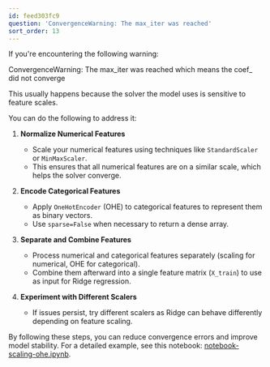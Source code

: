 ```yaml
---
id: feed303fc9
question: 'ConvergenceWarning: The max_iter was reached'
sort_order: 13
---
```


If you're encountering the following warning:

ConvergenceWarning: The max_iter was reached which means the coef_ did not converge

This usually happens because the solver the model uses
is sensitive to feature scales.

You can do the following to address it:


1. **Normalize Numerical Features**  
   - Scale your numerical features using techniques like `StandardScaler` or `MinMaxScaler`.  
   - This ensures that all numerical features are on a similar scale, which helps the solver converge.  

2. **Encode Categorical Features**  
   - Apply `OneHotEncoder` (OHE) to categorical features to represent them as binary vectors.  
   - Use `sparse=False` when necessary to return a dense array.  

3. **Separate and Combine Features**  
   - Process numerical and categorical features separately (scaling for numerical, OHE for categorical).  
   - Combine them afterward into a single feature matrix (`X_train`) to use as input for Ridge regression.  

4. **Experiment with Different Scalers**  
   - If issues persist, try different scalers as Ridge can behave differently depending on feature scaling.  

By following these steps, you can reduce convergence errors and improve model stability. For a detailed example, see this notebook: [notebook-scaling-ohe.ipynb](https://github.com/DataTalksClub/machine-learning-zoomcamp/blob/master/03-classification/notebook-scaling-ohe.ipynb).
